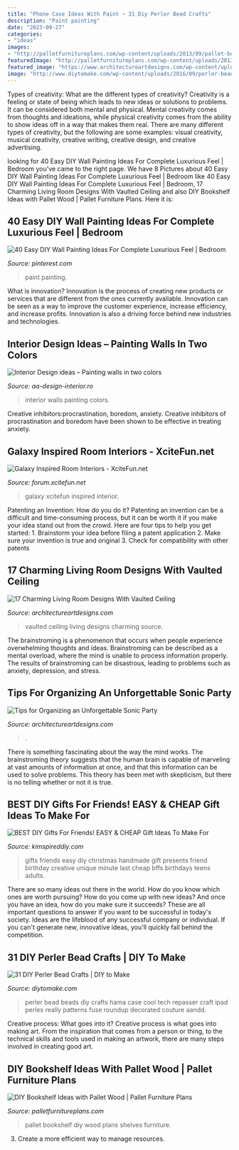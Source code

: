 ```yaml
---
title: "Phone Case Ideas With Paint ~ 31 Diy Perler Bead Crafts"
description: "Paint painting"
date: "2023-09-27"
categories:
- "ideas"
images:
- "http://palletfurnitureplans.com/wp-content/uploads/2013/09/pallet-bookshelf-3.jpg"
featuredImage: "http://palletfurnitureplans.com/wp-content/uploads/2013/09/pallet-bookshelf-3.jpg"
featured_image: "https://www.architectureartdesigns.com/wp-content/uploads/2020/11/1-2-630x894.jpg"
image: "http://www.diytomake.com/wp-content/uploads/2016/09/perler-bead-tech-case.jpg"
---
```



Types of creativity: What are the different types of creativity?
Creativity is a feeling or state of being which leads to new ideas or solutions to problems. It can be considered both mental and physical. Mental creativity comes from thoughts and ideations, while physical creativity comes from the ability to show ideas off in a way that makes them real. There are many different types of creativity, but the following are some examples: visual creativity, musical creativity, creative writing, creative design, and creative advertising.

	

		
looking for 40 Easy DIY Wall Painting Ideas For Complete Luxurious Feel | Bedroom you've came to the right page. We have 8 Pictures about 40 Easy DIY Wall Painting Ideas For Complete Luxurious Feel | Bedroom like 40 Easy DIY Wall Painting Ideas For Complete Luxurious Feel | Bedroom, 17 Charming Living Room Designs With Vaulted Ceiling and also DIY Bookshelf Ideas with Pallet Wood | Pallet Furniture Plans. Here it is:
		
    
## 40 Easy DIY Wall Painting Ideas For Complete Luxurious Feel | Bedroom

<img loading=lazy src="https://i.pinimg.com/736x/1e/3f/07/1e3f0715656b3f4652993ca9df10717d.jpg" onerror="this.onerror=null;this.src='https://tse2.mm.bing.net/th?id=OIP.NHkirIAs5Lnq-bPeY3x3tgHaLc&amp;pid=15.1';" alt="40 Easy DIY Wall Painting Ideas For Complete Luxurious Feel | Bedroom">

_Source: pinterest.com_

>paint painting. 

	

What is innovation?
Innovation is the process of creating new products or services that are different from the ones currently available. Innovation can be seen as a way to improve the customer experience, increase efficiency, and increase profits. Innovation is also a driving force behind new industries and technologies.

    
## Interior Design Ideas – Painting Walls In Two Colors

<img loading=lazy src="http://aa-design-interior.ro/wp-content/uploads/2016/01/07bf00c7d90305bb66fa100048ff4411.jpg" onerror="this.onerror=null;this.src='https://tse2.mm.bing.net/th?id=OIP.vDO01yvfh-_qxuBVGTEVBQHaLH&amp;pid=15.1';" alt="Interior Design ideas – Painting walls in two colors">

_Source: aa-design-interior.ro_

>interior walls painting colors. 

	

Creative inhibitors:procrastination, boredom, anxiety.
Creative inhibitors of procrastination and boredom have been shown to be effective in treating anxiety.

    
## Galaxy Inspired Room Interiors - XciteFun.net

<img loading=lazy src="https://img.xcitefun.net/users/2015/07/383552,xcitefun-galaxy-interior-2.jpg" onerror="this.onerror=null;this.src='https://tse1.mm.bing.net/th?id=OIP.V6A8JaOqinxGgX7h7-hvzAHaE-&amp;pid=15.1';" alt="Galaxy Inspired Room Interiors - XciteFun.net">

_Source: forum.xcitefun.net_

>galaxy xcitefun inspired interior. 

	

Patenting an Invention: How do you do it?
Patenting an invention can be a difficult and time-consuming process, but it can be worth it if you make your idea stand out from the crowd. Here are four tips to help you get started: 1. Brainstorm your idea before filing a patent application 
2. Make sure your invention is true and original 
3. Check for compatibility with other patents 

    
## 17 Charming Living Room Designs With Vaulted Ceiling

<img loading=lazy src="https://www.architectureartdesigns.com/wp-content/uploads/2016/06/4-16.jpg" onerror="this.onerror=null;this.src='https://tse3.mm.bing.net/th?id=OIP.5TGrPZHXk6n-Pe_vAUWhHQHaKc&amp;pid=15.1';" alt="17 Charming Living Room Designs With Vaulted Ceiling">

_Source: architectureartdesigns.com_

>vaulted ceiling living designs charming source. 

	

The brainstroming is a phenomenon that occurs when people experience overwhelming thoughts and ideas. Brainstroming can be described as a mental overload, where the mind is unable to process information properly. The results of brainstroming can be disastrous, leading to problems such as anxiety, depression, and stress.

    
## Tips For Organizing An Unforgettable Sonic Party

<img loading=lazy src="https://www.architectureartdesigns.com/wp-content/uploads/2020/11/1-2-630x894.jpg" onerror="this.onerror=null;this.src='https://tse3.mm.bing.net/th?id=OIP.UEcwFt6pkk-6VmPrvMqD_wHaKg&amp;pid=15.1';" alt="Tips for Organizing an Unforgettable Sonic Party">

_Source: architectureartdesigns.com_

>. 

	

There is something fascinating about the way the mind works. The brainstroming theory suggests that the human brain is capable of marveling at vast amounts of information at once, and that this information can be used to solve problems. This theory has been met with skepticism, but there is no telling whether or not it is true.

    
## BEST DIY Gifts For Friends! EASY &amp; CHEAP Gift Ideas To Make For

<img loading=lazy src="https://kimspireddiy.com/wp-content/uploads/2018/10/BEST-DIY-Gifts-For-Friends-EASY-and-CHEAP-Gift-Ideas-To-Make-For-Birthdays-Christmas-Gifts-Creative-and-Unique-Presents-That-Are-Cute-Last-Minute-Handmade-Ideas-BFFs-Teens-8.jpg" onerror="this.onerror=null;this.src='https://tse2.mm.bing.net/th?id=OIP.k5926199AfVMNOe558M1XwHaLH&amp;pid=15.1';" alt="BEST DIY Gifts For Friends! EASY &amp; CHEAP Gift Ideas To Make For">

_Source: kimspireddiy.com_

>gifts friends easy diy christmas handmade gift presents friend birthday creative unique minute last cheap bffs birthdays teens adults. 

	

There are so many ideas out there in the world. How do you know which ones are worth pursuing? How do you come up with new ideas? And once you have an idea, how do you make sure it succeeds? These are all important questions to answer if you want to be successful in today's society. Ideas are the lifeblood of any successful company or individual. If you can't generate new, innovative ideas, you'll quickly fall behind the competition.

    
## 31 DIY Perler Bead Crafts | DIY To Make

<img loading=lazy src="http://www.diytomake.com/wp-content/uploads/2016/09/perler-bead-tech-case.jpg" onerror="this.onerror=null;this.src='https://tse4.mm.bing.net/th?id=OIP.uDr0M2xQtNn_B5tMJLyZ8wHaLH&amp;pid=15.1';" alt="31 DIY Perler Bead Crafts | DIY to Make">

_Source: diytomake.com_

>perler bead beads diy crafts hama case cool tech repasser craft ipad perles really patterns fuse roundup decorated couture aandd. 

	

Creative process: What goes into it?
Creative process is what goes into making art. From the inspiration that comes from a person or thing, to the technical skills and tools used in making an artwork, there are many steps involved in creating good art.

    
## DIY Bookshelf Ideas With Pallet Wood | Pallet Furniture Plans

<img loading=lazy src="http://palletfurnitureplans.com/wp-content/uploads/2013/09/pallet-bookshelf-3.jpg" onerror="this.onerror=null;this.src='https://tse4.mm.bing.net/th?id=OIP.OPZ8iAQBqZeQ0ljOJkzcGgHaJ3&amp;pid=15.1';" alt="DIY Bookshelf Ideas with Pallet Wood | Pallet Furniture Plans">

_Source: palletfurnitureplans.com_

>pallet bookshelf diy wood plans shelves furniture. 

	

3. Create a more efficient way to manage resources.

